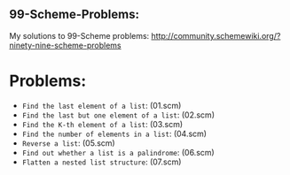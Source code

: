 ## 99-Scheme-Problems:

   My solutions to 99-Scheme problems: http://community.schemewiki.org/?ninety-nine-scheme-problems

# Problems:
  * `Find the last element of a list`: (01.scm)
  * `Find the last but one element of a list`: (02.scm)
  * `Find the K-th element of a list`: (03.scm)
  * `Find the number of elements in a list`: (04.scm)
  * `Reverse a list`: (05.scm)
  * `Find out whether a list is a palindrome`: (06.scm)
  * `Flatten a nested list structure`: (07.scm)